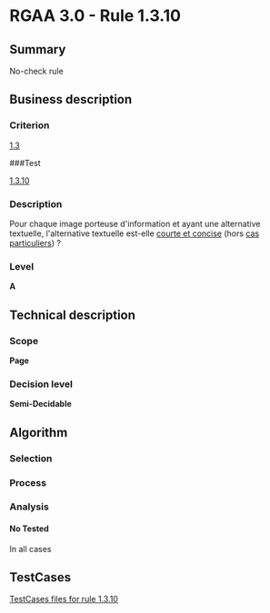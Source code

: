 # RGAA 3.0 -  Rule 1.3.10

## Summary

No-check rule

## Business description

### Criterion

[1.3](http://disic.github.io/rgaa_referentiel_en/RGAA3.0_Criteria_English_version_v1.html#crit-1-3)

###Test

[1.3.10](http://disic.github.io/rgaa_referentiel_en/RGAA3.0_Criteria_English_version_v1.html#test-1-3-10)

### Description

Pour chaque image porteuse d'information et ayant une alternative textuelle, l'alternative textuelle est-elle <a href="http://references.modernisation.gouv.fr/referentiel-technique-0#mAltCC">courte et concise</a> (hors <a href="http://references.modernisation.gouv.fr/referentiel-technique-0#cpCrit1-3" title="Cas particuliers pour le crit&egrave;re 1.3">cas particuliers</a>) ?

### Level

**A**

## Technical description

### Scope

**Page**

### Decision level

**Semi-Decidable**

## Algorithm

### Selection

### Process

### Analysis

#### No Tested 

In all cases



##  TestCases 

[TestCases files for rule 1.3.10](https://github.com/Asqatasun/Asqatasun/tree/master/rules/rules-rgaa3.0/src/test/resources/testcases/rgaa30/Rgaa30Rule010310/) 


